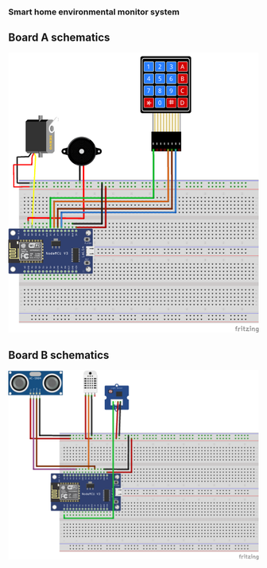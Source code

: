 ### Smart home environmental monitor system

## Board A schematics
![Board A](Board%20A%20schematics.png)


## Board B schematics
![Board B](Board%20B%20schematics.png)

